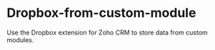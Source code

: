 # Dropbox-from-custom-module
Use the Dropbox extension for Zoho CRM to store data from custom modules.
